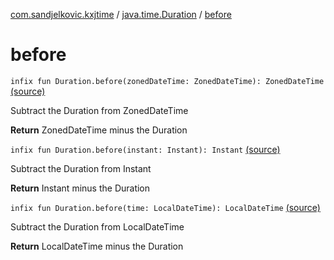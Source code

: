 [com.sandjelkovic.kxjtime](../index.md) / [java.time.Duration](index.md) / [before](./before.md)

# before

`infix fun Duration.before(zonedDateTime: ZonedDateTime): ZonedDateTime` [(source)](https://github.com/sandjelkovic/kxjtime/tree/master/src/main/kotlin/com/sandjelkovic/kxjtime/DurationExtensions.kt#L24)

Subtract the Duration from ZonedDateTime

**Return**
ZonedDateTime minus the Duration

`infix fun Duration.before(instant: Instant): Instant` [(source)](https://github.com/sandjelkovic/kxjtime/tree/master/src/main/kotlin/com/sandjelkovic/kxjtime/DurationExtensions.kt#L36)

Subtract the Duration from Instant

**Return**
Instant minus the Duration

`infix fun Duration.before(time: LocalDateTime): LocalDateTime` [(source)](https://github.com/sandjelkovic/kxjtime/tree/master/src/main/kotlin/com/sandjelkovic/kxjtime/DurationExtensions.kt#L48)

Subtract the Duration from LocalDateTime

**Return**
LocalDateTime minus the Duration

